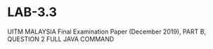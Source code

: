 # LAB-3.3
UITM MALAYSIA Final Examination Paper (December 2019), PART B,  QUESTION 2 FULL JAVA COMMAND
